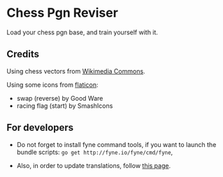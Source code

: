 # Chess Pgn Reviser

Load your chess pgn base, and train yourself with it.

## Credits

Using chess vectors from [Wikimedia Commons](https://commons.wikimedia.org/wiki/Category:SVG_chess_pieces).

Using some icons from [flaticon](https://www.flaticon.com/):

* swap (reverse) by Good Ware
* racing flag (start) by SmashIcons

## For developers

* Do not forget to install fyne command tools, if you want to launch the bundle scripts: `go get http://fyne.io/fyne/cmd/fyne`,

* Also, in order to update translations, follow [this page](https://github.com/nicksnyder/go-i18n).